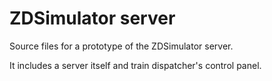# ZDSimulator server

Source files for a prototype of the ZDSimulator server.

It includes a server itself and train dispatcher's control panel.
